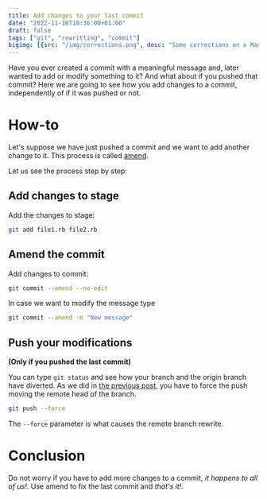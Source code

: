 ```yaml
---
title: Add changes to your last commit
date: "2022-11-16T18:36:00+01:00"
draft: false
tags: ["git", "rewritting", "commit"]
bigimg: [{src: "/img/corrections.png", desc: "Some corrections on a Manuscript (from https://publicdomainreview.org/collection/a-closer-look-at-richard-wagner-s-manuscripts)"}]
---
```


Have you ever created a commit with a meaningful message and,
later wanted to add or modify something to it? And what about if you pushed
that commit? Here we are going to see how you add changes to a commit,
independently of if it was pushed or not.

# How-to

Let's suppose we have just pushed a commit and we want to add
another change to it. This process is called
[amend](https://git-scm.com/docs/git-commit#Documentation/git-commit.txt---amend).

Let us see the process step by step:

## Add changes to stage

Add the changes to stage:

```sh
git add file1.rb file2.rb
```

## Amend the commit

Add changes to commit:

```sh
git commit --amend --no-edit
```

In case we want to modify the message type

```sh
git commit --amend -m "New message"
```

## Push your modifications

**(Only if you pushed the last commit)**

You can type `git status` and see how your branch and the origin branch
have diverted. As we did in [the previous post](/blog/2022/11/rewrite-git-branch-history/), you have to force the push moving the
remote head of the branch.

```sh
git push --force
```

The `--force` parameter is what causes the remote branch rewrite.

# Conclusion

Do not worry if you have to add more changes to a commit,
*it happens to all of us!*. Use amend to fix the last commit
and *that's it!*.
